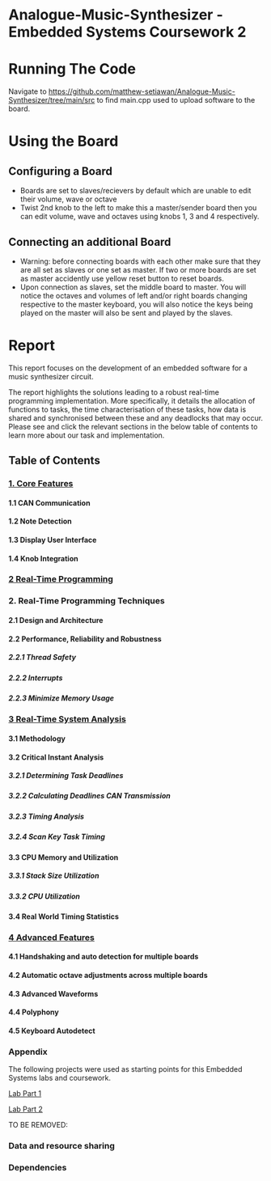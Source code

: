 # Analogue-Music-Synthesizer - Embedded Systems Coursework 2

  # Running The Code
  Navigate to https://github.com/matthew-setiawan/Analogue-Music-Synthesizer/tree/main/src to find main.cpp used to upload software to the board.
  
  # Using the Board
  
  ## Configuring a Board
  - Boards are set to slaves/recievers by default which are unable to edit their volume, wave or octave
  - Twist 2nd knob to the left to make this a master/sender board then you can edit volume, wave and octaves using knobs 1, 3 and 4 respectively.

  ## Connecting an additional Board
  - Warning: before connecting boards with each other make sure that they are all set as slaves or one set as master. If two or more boards are set as master accidently use yellow reset button to reset boards.
  - Upon connection as slaves, set the middle board to master. You will notice the octaves and volumes of left and/or right boards changing respective to the master keyboard, you will also notice the keys being played on the master will also be sent and played by the slaves.

  # Report
  
  This report focuses on the development of an embedded software for a music synthesizer circuit.
  
  The report highlights the solutions leading to a robust real-time programming implementation. More specifically, it details the allocation of functions to tasks, the time characterisation of these tasks, how data is shared and synchronised between these and any deadlocks that may occur. Please see and click the relevant sections in the below table of contents to learn more about our task and implementation.

## Table of Contents

### [1. Core Features](report/core_features.md)

#### 1.1 CAN Communication

#### 1.2 Note Detection

#### 1.3 Display User Interface

#### 1.4 Knob Integration


  ### [2 Real-Time Programming](report/real_time_programming.md)
  
### 2. Real-Time Programming Techniques
   

#### 2.1 Design and Architecture

#### 2.2 Performance, Reliability and Robustness

##### 2.2.1 Thread Safety
 
##### 2.2.2 Interrupts 

##### 2.2.3 Minimize Memory Usage
  
### [3 Real-Time System Analysis](report/timing_analysis.md)

#### 3.1 Methodology

#### 3.2 Critical Instant Analysis

##### 3.2.1 Determining Task Deadlines

##### 3.2.2 Calculating Deadlines CAN Transmission

##### 3.2.3 Timing Analysis

##### 3.2.4 Scan Key Task Timing

#### 3.3 CPU Memory and Utilization

##### 3.3.1 Stack Size Utilization

##### 3.3.2 CPU Utilization

#### 3.4 Real World Timing Statistics
  

### [4 Advanced Features](report/advanced_features.md)
  
#### 4.1 Handshaking and auto detection for multiple boards

#### 4.2 Automatic octave adjustments across multiple boards

#### 4.3 Advanced Waveforms

#### 4.4 Polyphony 

#### 4.5 Keyboard Autodetect 


  ### Appendix

  The following projects were used as starting points for this Embedded Systems labs and coursework.
  
  [Lab Part 1](report/LabPart1.md)
  
  [Lab Part 2](report/LabPart2.md)
  
  TO BE REMOVED:
  
   ### Data and resource sharing
  
  ### Dependencies
